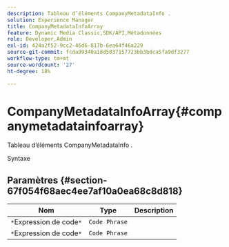 ```yaml
---
description: Tableau d’éléments CompanyMetadataInfo .
solution: Experience Manager
title: CompanyMetadataInfoArray
feature: Dynamic Media Classic,SDK/API,Métadonnées
role: Developer,Admin
exl-id: 424a2f52-9cc2-46d6-817b-6ea64f46a229
source-git-commit: fcda99340a18d5037157723bb3bdca5fa9df3277
workflow-type: tm+mt
source-wordcount: '27'
ht-degree: 18%

---
```


# CompanyMetadataInfoArray{#companymetadatainfoarray}

Tableau d’éléments CompanyMetadataInfo .

Syntaxe

## Paramètres {#section-67f054f68aec4ee7af10a0ea68c8d818}

| Nom | Type | Description |
|---|---|---|
| `*`Expression de code`*` | `Code Phrase` |  |
| `*`Expression de code`*` | `Code Phrase` |  |
